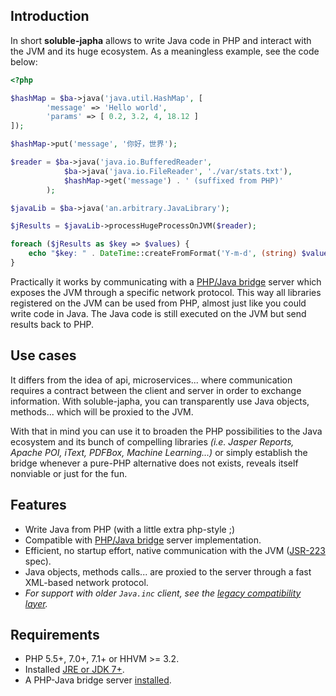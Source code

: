 ## Introduction

In short **soluble-japha** allows to write Java code in PHP and interact with the JVM and its huge ecosystem. 
As a meaningless example, see the code below:

```php
<?php

$hashMap = $ba->java('java.util.HashMap', [         
        'message' => 'Hello world',                 
        'params' => [ 0.2, 3.2, 4, 18.12 ]
]);

$hashMap->put('message', '你好，世界');

$reader = $ba->java('java.io.BufferedReader',
            $ba->java('java.io.FileReader', './var/stats.txt'),            
            $hashMap->get('message') . ' (suffixed from PHP)'
        );

$javaLib = $ba->java('an.arbitrary.JavaLibrary');

$jResults = $javaLib->processHugeProcessOnJVM($reader);

foreach ($jResults as $key => $values) {    
    echo "$key: " . DateTime::createFromFormat('Y-m-d', (string) $values[0]);    
}

```
  
Practically it works by communicating with a [PHP/Java bridge](https://github.com/belgattitude/php-java-bridge) server which exposes the JVM 
through a specific network protocol. This way all libraries registered on the JVM can be used from PHP, almost just like you could write code
in Java. The Java code is still executed on the JVM but send results back to PHP. 
      
## Use cases 

It differs from the idea of api, microservices... where communication requires a contract 
between the client and server in order to exchange information. With soluble-japha, 
you can transparently use Java objects, methods... which will be proxied to the JVM.  
  
With that in mind you can use it to broaden the PHP possibilities to the Java ecosystem and its bunch 
of compelling libraries *(i.e. Jasper Reports, Apache POI, iText, PDFBox, Machine Learning...)* or simply 
establish the bridge whenever a pure-PHP alternative does not exists, reveals itself nonviable 
or just for the fun.
 
## Features

- Write Java from PHP (with a little extra php-style ;)  
- Compatible with [PHP/Java bridge](https://github.com/belgattitude/php-java-bridge) server implementation.
- Efficient, no startup effort, native communication with the JVM ([JSR-223](https://en.wikipedia.org/wiki/Scripting_for_the_Java_Platform) spec).
- Java objects, methods calls... are proxied to the server through a fast XML-based network protocol. 
- *For support with older `Java.inc` client, see the [legacy compatibility layer](https://github.com/belgattitude/soluble-japha-pjb62-compat).*

## Requirements

- PHP 5.5+, 7.0+, 7.1+ or HHVM >= 3.2.
- Installed [JRE or JDK 7+](./doc/server/install_java.md).
- A PHP-Java bridge server [installed](./doc/quick_install.md).




